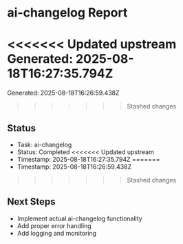 # ai-changelog Report

<<<<<<< Updated upstream
Generated: 2025-08-18T16:27:35.794Z
=======
Generated: 2025-08-18T16:26:59.438Z
>>>>>>> Stashed changes

## Status
- Task: ai-changelog
- Status: Completed
<<<<<<< Updated upstream
- Timestamp: 2025-08-18T16:27:35.794Z
=======
- Timestamp: 2025-08-18T16:26:59.438Z
>>>>>>> Stashed changes

## Next Steps
- Implement actual ai-changelog functionality
- Add proper error handling
- Add logging and monitoring
